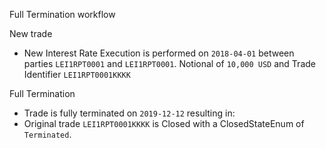 Full Termination workflow

New trade

- New Interest Rate Execution is performed on `2018-04-01` between parties `LEI1RPT0001` and `LEI1RPT0001`. Notional of `10,000 USD` and Trade Identifier `LEI1RPT0001KKKK`

Full Termination

- Trade is fully terminated on `2019-12-12` resulting in:
- Original trade `LEI1RPT0001KKKK` is Closed with a ClosedStateEnum of `Terminated`.